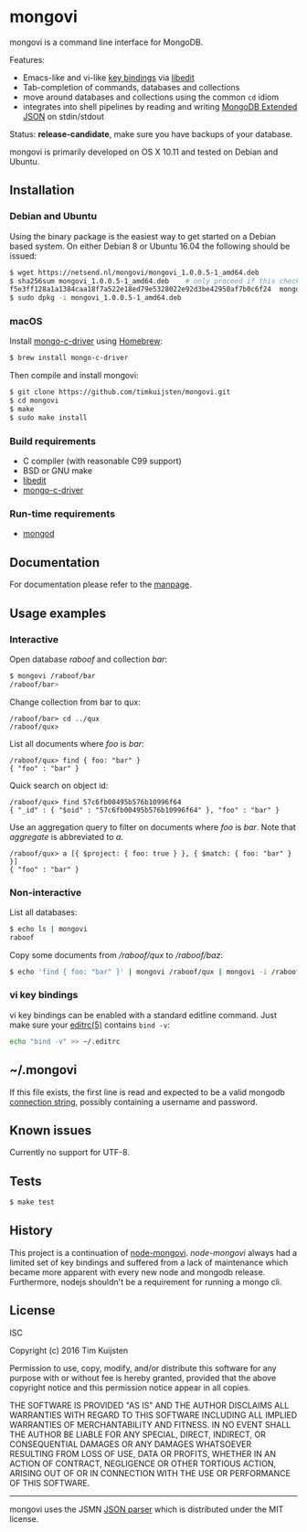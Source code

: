 # mongovi

mongovi is a command line interface for MongoDB.

Features:
* Emacs-like and vi-like [key bindings] via [libedit]
* Tab-completion of commands, databases and collections
* move around databases and collections using the common `cd` idiom
* integrates into shell pipelines by reading and writing [MongoDB Extended JSON]
  on stdin/stdout

Status: **release-candidate**, make sure you have backups of your database.

mongovi is primarily developed on OS X 10.11 and tested on Debian and Ubuntu.


## Installation

### Debian and Ubuntu

Using the binary package is the easiest way to get started on a Debian based
system. On either Debian 8 or Ubuntu 16.04 the following should be issued:

```sh
$ wget https://netsend.nl/mongovi/mongovi_1.0.0.5-1_amd64.deb
$ sha256sum mongovi_1.0.0.5-1_amd64.deb    # only proceed if this checksum matches
f5e3ff128a1a1384caa18f7a522e18ed79e5328022e92d3be42950af7b0c6f24  mongovi_1.0.0.5-1_amd64.deb
$ sudo dpkg -i mongovi_1.0.0.5-1_amd64.deb
```

### macOS

Install [mongo-c-driver] using [Homebrew]:

```sh
$ brew install mongo-c-driver
```

Then compile and install mongovi:

```sh
$ git clone https://github.com/timkuijsten/mongovi.git
$ cd mongovi
$ make
$ sudo make install
```


### Build requirements

* C compiler (with reasonable C99 support)
* BSD or GNU make
* [libedit]
* [mongo-c-driver]


### Run-time requirements

* [mongod]


## Documentation

For documentation please refer to the [manpage].


## Usage examples

### Interactive

Open database *raboof* and collection *bar*:

```sh
$ mongovi /raboof/bar
/raboof/bar> 
```

Change collection from bar to qux:

```
/raboof/bar> cd ../qux
/raboof/qux> 
```

List all documents where *foo* is *bar*:

```
/raboof/qux> find { foo: "bar" }
{ "foo" : "bar" }
```

Quick search on object id:

```
/raboof/qux> find 57c6fb00495b576b10996f64
{ "_id" : { "$oid" : "57c6fb00495b576b10996f64" }, "foo" : "bar" }
```

Use an aggregation query to filter on documents where *foo* is *bar*. Note that
*aggregate* is abbreviated to *a*.

```
/raboof/qux> a [{ $project: { foo: true } }, { $match: { foo: "bar" } }]
{ "foo" : "bar" }
```

### Non-interactive

List all databases:

```sh
$ echo ls | mongovi
raboof
```

Copy some documents from */raboof/qux* to */raboof/baz*:

```sh
$ echo 'find { foo: "bar" }' | mongovi /raboof/qux | mongovi -i /raboof/baz
```

### vi key bindings

vi key bindings can be enabled with a standard editline command. Just make sure
your [editrc(5)] contains `bind -v`:

```sh
echo "bind -v" >> ~/.editrc
```


## ~/.mongovi

If this file exists, the first line is read and expected to be a valid mongodb
[connection string], possibly containing a username and password.


## Known issues

Currently no support for UTF-8.


## Tests

```sh
$ make test
```


## History

This project is a continuation of [node-mongovi]. *node-mongovi* always had a
limited set of key bindings and suffered from a lack of maintenance which became
more apparent with every new node and mongodb release. Furthermore, nodejs
shouldn't be a requirement for running a mongo cli.


## License

ISC

Copyright (c) 2016 Tim Kuijsten

Permission to use, copy, modify, and/or distribute this software for any
purpose with or without fee is hereby granted, provided that the above
copyright notice and this permission notice appear in all copies.

THE SOFTWARE IS PROVIDED "AS IS" AND THE AUTHOR DISCLAIMS ALL WARRANTIES
WITH REGARD TO THIS SOFTWARE INCLUDING ALL IMPLIED WARRANTIES OF
MERCHANTABILITY AND FITNESS. IN NO EVENT SHALL THE AUTHOR BE LIABLE FOR
ANY SPECIAL, DIRECT, INDIRECT, OR CONSEQUENTIAL DAMAGES OR ANY DAMAGES
WHATSOEVER RESULTING FROM LOSS OF USE, DATA OR PROFITS, WHETHER IN AN
ACTION OF CONTRACT, NEGLIGENCE OR OTHER TORTIOUS ACTION, ARISING OUT OF
OR IN CONNECTION WITH THE USE OR PERFORMANCE OF THIS SOFTWARE.

---

mongovi uses the JSMN [JSON parser] which is distributed under the MIT license.


[MongoDB Extended JSON]: https://docs.mongodb.com/manual/reference/mongodb-extended-json/
[mongod]: https://docs.mongodb.com/manual/reference/program/mongod/
[libedit]: http://cvsweb.netbsd.org/bsdweb.cgi/src/lib/libedit/?sortby=date#dirlist
[mongo-c-driver]: http://mongoc.org/
[Homebrew]: http://brew.sh/
[manpage]: https://netsend.nl/mongovi/mongovi.1.html
[JSON parser]: http://zserge.com/jsmn.html
[editrc(5)]: http://man.openbsd.org/editrc.5
[editline(7)]: http://man.openbsd.org/editline.7
[editline(3)]: http://man.openbsd.org/editline.3
[key bindings]: http://man.openbsd.org/editline.7#Input_character_bindings
[connection string]: https://docs.mongodb.com/manual/reference/connection-string/
[node-mongovi]: https://www.npmjs.com/package/mongovi
